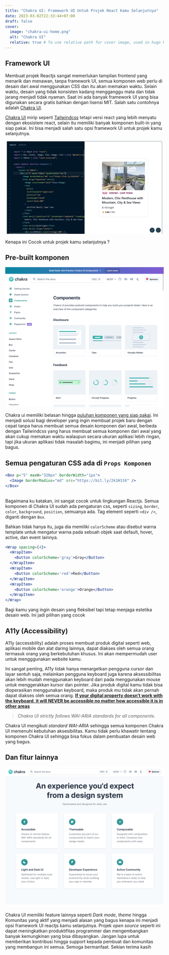 ```yaml
---
title: "Chakra UI: Framework UI Untuk Projek React Kamu Selanjutnya"
date: 2023-03-02T22:33:44+07:00
draft: false
cover:
  image: "chakra-ui-home.png"
  alt: "Chakra UI"
  relative: true # To use relative path for cover image, used in hugo Page-bundles
---
```


## Framework UI

Membuat projek Reactjs sangat memerlukan tampilan frontend yang menarik dan menawan, tanpa framework UI, semua komponen web perlu di desain dari awal menggunakan CSS dan itu akan memakan waktu. Selain waktu, desain yang tidak konsisten kadang mengganggu mata dan tidak jarang menjadi tidak nyaman. Saat ini ada banyak framework UI yang bisa digunakan secara gratis bahkan dengan lisensi MIT. Salah satu contohnya adalah [Chakra UI](https://chakra-ui.com/).

[Chakra UI](https://chakra-ui.com/) mirip seperti [Tailwindcss](https://tailwindcss.com/) tetapi versi react yang lebih menyatu dengan ekosistem react, selain itu memiliki banyak komponen built-in yang siap pakai. Ini bisa menjadi salah satu opsi framework UI untuk projek kamu 
selanjutnya.

![Chakra code](chakra-ui-code.png)

Kenapa ini Cocok untuk projek kamu selanjutnya ?

## Pre-built komponen

![Chakra ui component](chakra-ui-component.png)

Chakra ui memiliki belasan hingga [puluhan komponen yang siap pakai](https://chakra-ui.com/docs/components). Ini menjadi solusi bagi developer yang ingin membuat projek baru dengan cepat tanpa harus membuat semua desain komponen dari awal, berbeda dengan Tailwindcss yang harus membuat semua komponen dari awal yang akan cukup memakan waktu walaupun secara ukuran aplikasi lebih ringan, tapi jika ukuran aplikasi tidak masalah bagimu, ini menjadi pilihan yang bagus.

## Semua pengaturan CSS ada di `Props Komponen`

```jsx
<Box p="5" maxW="320px" borderWidth="1px">
  <Image borderRadius="md" src="https://bit.ly/2k1H1t6" />
</Box>
        
```

Bagaimana ku katakan, ini sangat cocok untuk lingkungan Reactjs. Semua komponen di Chakra UI sudah ada pengaturan css, seperti `sizing`, `border`, `color`, `background`, `position`, semuanya ada. Tag element seperti `<div />`, diganti dengan `Box`.

Bahkan tidak hanya itu, juga dia memiliki `colorScheme` atau disebut warna template untuk mengatur warna pada sebuah objek saat default, hover, active, dan event lainnya.

```jsx
<Wrap spacing={4}>
  <WrapItem>
    <Button colorScheme='gray'>Gray</Button>
  </WrapItem>
  <WrapItem>
    <Button colorScheme='red'>Red</Button>
  </WrapItem>
  <WrapItem>
    <Button colorScheme='orange'>Orange</Button>
  </WrapItem>
</Wrap>
```

Bagi kamu yang ingin desain yang fleksibel tapi tetap menjaga estetika desain web. Ini jadi pilihan yang cocok

## A11y (Accessibility)

A11y (accessbility) adalah proses membuat produk digital seperti web, aplikasi mobile dan alat daring lainnya, dapat diakses oleh semua orang termasuk orang yang berkebutuhan khusus. Ini akan mempermudah user untuk mengggunakan website kamu.

Ini sangat penting, A11y tidak hanya menargetkan pengguna cursor dan layar sentuh saja, melainkan pengguna keyboard juga karena aksessibilitas akan lebih mudah menggunakan keyboard dari pada menggunakan mouse untuk menggerakkan kursor dan pointer. Jika produk digital kamu tidak bisa dioperasikan menggunakan keyboard, maka produk mu tidak akan pernah dapat diakses oleh semua orang. **[If your digital property doesn’t work with the keyboard, it will NEVER be accessible no matter how accessible it is in other areas](https://sheribyrnehaber.medium.com/ten-basic-accessibility-facts-abcaf0acfe3e)**

> *Chakra UI strictly follows WAI-ARIA standards for all components.*

Chakra UI mengikuti *standard WAI-ARIA* sehingga semua komponen Chakra UI memenuhi kebutuhan aksesibilitas. Kamu tidak perlu khawatir tentang komponen Chakra UI sehingga bisa fokus dalam pembuatan desain web yang bagus.

## Dan fitur lainnya

![Chakra ui feature](chakra-ui-feature.png)

Chakra UI memiliki feature lainnya seperti *Dark mode*, *theme* hingga Komunitas yang aktif yang menjadi alasan yang bagus kenapa ini menjadi opsi framework UI reactjs kamu selanjutnya. Projek *open source* seperti ini dapat meningkatkan produktifitas programmer dan mengembangkan banyak kemungkinan yang bisa dibayangkan. Jangan lupa untuk memberikan kontribusi hingga support kepada pembuat dan komunitas yang membangun ini semua. Semoga bermanfaat. Sekian terima kasih
